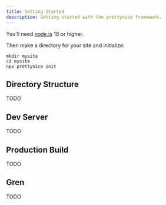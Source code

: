 ```yaml
---
title: Getting Started
description: Getting started with the prettynice framework.
---
```


You'll need [node.js](https://nodejs.org/) 18 or higher.

Then make a directory for your site and initialize:

```
mkdir mysite
cd mysite
npx prettynice init
```

## Directory Structure

TODO

## Dev Server

TODO

## Production Build

TODO

## Gren

TODO

